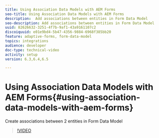 ```yaml
---
title: Using Association Data Models with AEM Forms
seo-title: Using Association Data Models with AEM Forms
description:  Add associations between entities in Form Data Model
seo-description: Add associations between entities in Form Data Model
uuid: 82626632-3251-4f7b-9af1-43a9161107c2
discoiquuid: e01e9bd4-5b47-4356-9884-6968f385bb20
feature: adaptive-forms, form-data-model
topics: integrations
audience: developer
doc-type: technical-video
activity: setup
version: 6.3,6.4,6.5

---
```


# Using Association Data Models with AEM Forms{#using-association-data-models-with-aem-forms}

Create associations between 2 entities in Form Data Model

>[!VIDEO](https://video.tv.adobe.com/v/17737/?quality=9&learn=on)

